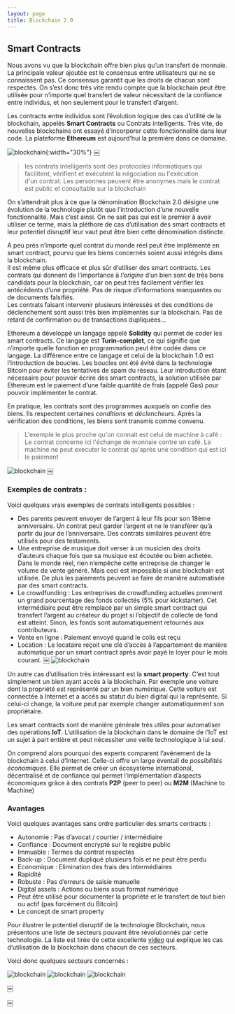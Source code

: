 ```yaml
---
layout: page
title: Blockchain 2.0
---
```


## Smart Contracts

Nous avons vu que la blockchain offre bien plus qu’un transfert de monnaie. La principale valeur ajoutée est le consensus entre utilisateurs qui ne se connaissent pas. Ce consensus garantit que les droits de chacun sont respectés. On s’est donc très vite rendu compte que la blockchain peut être utilisée pour n’importe quel transfert de valeur nécessitant de la confiance entre individus, et non seulement pour le transfert d’argent. 

Les contracts entre individus sont l’évolution logique des cas d’utilité de la blockchain, appelés <strong>Smart Contracts</strong> ou Contrats intelligents. Très vite, de nouvelles blockchains ont essayé d’incorporer cette fonctionnalité dans leur code. La plateforme <strong>Ethereum</strong> est aujourd’hui la première dans ce domaine. 

![blockchain](/Images/Picture8.png/){:width="30%"}
￼
>les contrats intelligents sont des protocoles informatiques qui facilitent, vérifient et exécutent la négociation ou l'exécution d'un contrat. Les personnes peuvent être anonymes mais le contrat est public et consultable sur la blockchain

On s’attendrait plus à ce que la dénomination Blockchain 2.0 désigne une évolution de la technologie plutôt que l’introduction d’une nouvelle fonctionnalité. Mais c’est ainsi. On ne sait pas qui est le premier à avoir utiliser ce terme, mais la pléthore de cas d’utilisation des smart contracts et leur potentiel disruptif leur vaut peut être bien cette dénomination distincte. 

A peu près n’importe quel contrat du monde réel peut être implémenté en smart contract, pourvu que les biens concernés soient aussi intégrés dans la blockchain.  
Il est même plus efficace et plus sûr d’utiliser des smart contracts. Les contrats qui donnent de l’importance à <em>l’origine</em>  d’un bien sont de très bons candidats pour la blockchain, car on peut très facilement vérifier les antécédents d’une propriété. Pas de risque d’informations manquantes ou de documents falsifiés.  
Les contrats faisant intervenir plusieurs intéressés et des conditions de déclenchement sont aussi très bien implémentés sur la blockchain. Pas de retard de confirmation ou de transactions dupliquées… 

Ethereum a développé un langage appelé <strong>Solidity</strong> qui permet de coder les smart contracts. Ce langage est <strong>Turin-complet</strong>, ce qui signifie que n’importe quelle fonction en programmation peut être codée dans ce langage. La différence entre ce langage et celui de la blockchain 1.0 est l’introduction de boucles. Les boucles ont été évité dans la technologie Bitcoin pour éviter les tentatives de spam du réseau. Leur introduction étant nécessaire pour pouvoir écrire des smart contracts, la solution utilisée par Ethereum est le paiement d’une faible quantité de frais (appelé Gas) pour pouvoir implémenter le contrat. 

En pratique, les contrats sont des programmes auxquels on confie des biens. Ils respectent certaines <em>conditions</em> et <em>déclencheurs</em>. Après la vérification des conditions, les biens sont transmis comme convenu.  
> L'exemple le plus proche qu'on connait est celui de machine à café : Le contrat concerne ici l'échange de monnaie contre un café. La machine ne peut executer le contrat qu'après une condition qui est ici le paiement

![blockchain](/Images/Picture20.png/)
￼
### Exemples de contrats : 

Voici quelques vrais exemples de contrats intelligents possibles :  
* Des parents peuvent envoyer de l’argent à leur fils pour son 18ème anniversaire. Un contrat peut garder l’argent et ne le transférer qu’à partir du jour de l’anniversaire. Des contrats similaires peuvent être utilisés pour des testaments. 
* Une entreprise de musique doit verser à un musicien des droits d’auteurs chaque fois que sa musique est écoutée ou bien achetée. Dans le monde réel, rien n’empêche cette entreprise de changer le volume de vente généré. Mais ceci est impossible si une blockchain est utilisée. De plus les paiements peuvent se faire de manière automatisée par des smart contracts. 
* Le crowdfunding : Les entreprises de crowdfunding actuelles prennent un grand pourcentage des fonds collectés (5% pour kickstarter). Cet intermédiaire peut être remplacé par un simple smart contract qui transfert l’argent au créateur du projet si l’objectif de collecte de fond est atteint. Sinon, les fonds sont automatiquement retournés aux contributeurs.
* Vente en ligne : Paiement envoyé quand le colis est reçu
* Location : Le locataire reçoit une clé d’accès à l’appartement de manière automatique par un smart contract après avoir payé le loyer pour le mois courant. 
￼
![blockchain](/Images/Picture9.png/)

Un autre cas d’utilisation très intéressant est la <strong>smart property</strong>. C’est tout simplement un bien ayant accès à la blockchain. Par exemple une voiture dont la propriété est représenté par un bien numérique. Cette voiture est connectée à Internet et a accès au statut du bien digital qui la représente. Si celui-ci change, la voiture peut par exemple changer automatiquement son propriétaire. 

Les smart contracts sont de manière générale très utiles pour automatiser des opérations <strong>IoT</strong>. L’utilisation de la blockchain dans le domaine de l’IoT est un sujet à part entière et peut nécessiter une veille technologique à lui seul. 

On comprend alors pourquoi des experts comparent l’avénement de la blockchain à celui d’Internet. Celle-ci offre un large éventail de <em>possibilités économiques</em>. Elle permet de créer un écosystème international, décentralisé et de confiance qui permet l’implémentation d’aspects économiques grâce à des contrats <strong>P2P</strong> (peer to peer) ou <strong>M2M</strong> (Machine to Machine) 

### Avantages

Voici quelques avantages sans ordre particulier des smarts contracts : 

* Autonomie : Pas d’avocat / courtier / intermédiaire 
* Confiance : Document encrypté sur le registre public
* Immuable : Termes du contrat respectés 
* Back-up : Document dupliqué plusieurs fois et ne peut être perdu 
* Economique : Elimination des frais des intermédiaires 
* Rapidité 
* Robuste : Pas d’erreurs de saisie manuelle 
* Digital assets : Actions ou biens sous format numérique 
* Peut être utilisé pour documenter la propriété et le transfert de tout bien ou actif (pas forcément du Bitcoin)
* Le concept de smart property 

Pour illustrer le potentiel disruptif de la technologie Blockchain, nous présentons une liste de secteurs pouvant être révolutionnés par cette technologie. La liste est tirée de cette excellente [video](https://www.youtube.com/watch?v=G3psxs3gyf8) qui explique les cas d’utilisation de la blockchain dans chacun de ces secteurs.  

Voici donc quelques secteurs concernés :

![blockchain](/Images/screenshot1.png/)
![blockchain](/Images/screenshot2.png/)
![blockchain](/Images/blockchain.jpg/)

￼

￼



